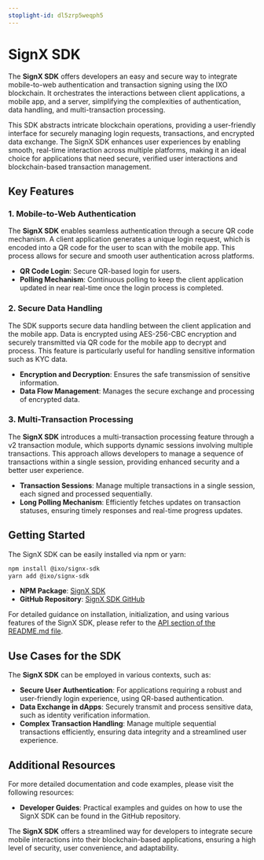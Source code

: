 ```yaml
---
stoplight-id: dl5zrp5weqph5
---
```


# SignX SDK

The **SignX SDK** offers developers an easy and secure way to integrate mobile-to-web authentication and transaction signing using the IXO blockchain. It orchestrates the interactions between client applications, a mobile app, and a server, simplifying the complexities of authentication, data handling, and multi-transaction processing.

This SDK abstracts intricate blockchain operations, providing a user-friendly interface for securely managing login requests, transactions, and encrypted data exchange. The SignX SDK enhances user experiences by enabling smooth, real-time interaction across multiple platforms, making it an ideal choice for applications that need secure, verified user interactions and blockchain-based transaction management.

## Key Features

### 1. Mobile-to-Web Authentication

The **SignX SDK** enables seamless authentication through a secure QR code mechanism. A client application generates a unique login request, which is encoded into a QR code for the user to scan with the mobile app. This process allows for secure and smooth user authentication across platforms.

- **QR Code Login**: Secure QR-based login for users.
- **Polling Mechanism**: Continuous polling to keep the client application updated in near real-time once the login process is completed.

### 2. Secure Data Handling

The SDK supports secure data handling between the client application and the mobile app. Data is encrypted using AES-256-CBC encryption and securely transmitted via QR code for the mobile app to decrypt and process. This feature is particularly useful for handling sensitive information such as KYC data.

- **Encryption and Decryption**: Ensures the safe transmission of sensitive information.
- **Data Flow Management**: Manages the secure exchange and processing of encrypted data.

### 3. Multi-Transaction Processing

The **SignX SDK** introduces a multi-transaction processing feature through a v2 transaction module, which supports dynamic sessions involving multiple transactions. This approach allows developers to manage a sequence of transactions within a single session, providing enhanced security and a better user experience.

- **Transaction Sessions**: Manage multiple transactions in a single session, each signed and processed sequentially.
- **Long Polling Mechanism**: Efficiently fetches updates on transaction statuses, ensuring timely responses and real-time progress updates.

## Getting Started

The SignX SDK can be easily installed via npm or yarn:

```bash
npm install @ixo/signx-sdk
yarn add @ixo/signx-sdk
```

- **NPM Package**: [SignX SDK](https://www.npmjs.com/package/@ixo/signx-sdk)
- **GitHub Repository**: [SignX SDK GitHub](https://github.com/ixofoundation/ixo-signx)

For detailed guidance on installation, initialization, and using various features of the SignX SDK, please refer to the [API section of the README.md file](https://github.com/ixofoundation/ixo-signx/blob/e2135f79ef4b8c2f3bc5770321e5375a0c981114/README.md#%EF%B8%8F-api-reference).

## Use Cases for the SDK

The **SignX SDK** can be employed in various contexts, such as:

- **Secure User Authentication**: For applications requiring a robust and user-friendly login experience, using QR-based authentication.
- **Data Exchange in dApps**: Securely transmit and process sensitive data, such as identity verification information.
- **Complex Transaction Handling**: Manage multiple sequential transactions efficiently, ensuring data integrity and a streamlined user experience.

## Additional Resources

For more detailed documentation and code examples, please visit the following resources:

- **Developer Guides**: Practical examples and guides on how to use the SignX SDK can be found in the GitHub repository.

The **SignX SDK** offers a streamlined way for developers to integrate secure mobile interactions into their blockchain-based applications, ensuring a high level of security, user convenience, and adaptability.

